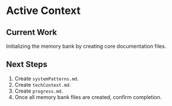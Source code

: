 # Active Context

## Current Work

Initializing the memory bank by creating core documentation files.

## Next Steps

1. Create `systemPatterns.md`.
2. Create `techContext.md`.
3. Create `progress.md`.
4. Once all memory bank files are created, confirm completion.
